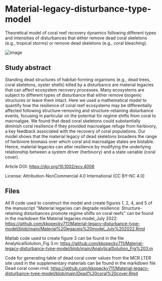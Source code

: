 # Material-legacy-disturbance-type-model
Theoretical model of coral reef recovery dynamics following different types and intensities of disturbances that either remove dead coral skeletons (e.g., tropical storms) or remove dead skeletons (e.g., coral bleaching).

![image](https://user-images.githubusercontent.com/45640837/233162337-3aaeac87-0e5a-4490-ac66-e3e12c6aa3cc.png)

## Study abstract
Standing dead structures of habitat-forming organisms (e.g., dead trees, coral skeletons, oyster shells) killed by a disturbance are material legacies that can affect ecosystem recovery processes. Many ecosystems are subject to different types of disturbance that either remove biogenic structures or leave them intact. Here we used a mathematical model to quantify how the resilience of coral reef ecosystems may be differentially affected following structure-removing and structure-retaining disturbance events, focusing in particular on the potential for regime shifts from coral to macroalgae. We found that dead coral skeletons could substantially diminish coral resilience if they provided macroalgae refuge from herbivory, a key feedback associated with the recovery of coral populations. Our model shows that the material legacy of dead skeletons broadens the range of herbivore biomass over which coral and macroalgae states are bistable. Hence, material legacies can alter resilience by modifying the underlying relationship between a system driver (herbivory) and a state variable (coral cover).

Article DOI: https://doi.org/10.1002/ecy.4006

License: Attribution-NonCommercial 4.0 International (CC BY-NC 4.0)

## Files
All R code used to construct the model and create figures 1, 2, 4, and 5 of the manuscript "Material legacies can degrade resilience: Structure-retaining disturbances promote regime shifts on coral reefs" can be found in the markdown file Material legacies model_July 2022: https://github.com/kkopecky711/Material-legacy-disturbance-type-model/blob/main/Material%20legaceis%20model_July%202022.Rmd

Matlab code used to create figure 3 can be found in the file AnalyticalSolution_Fig 3.m: https://github.com/kkopecky711/Material-legacy-disturbance-type-model/blob/main/AnalyticalSolution_Fig%203.m

Code for generating table of dead coral cover values from the MCR LTER site used in the supplementary materials can be found in the markdown file Dead coral cover.rmd: https://github.com/kkopecky711/Material-legacy-disturbance-type-model/blob/main/Dead%20coral%20cover.Rmd

